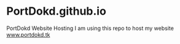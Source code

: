 # PortDokd.github.io
PortDokd Website Hosting
I am using this repo to host my website www.portdokd.tk
